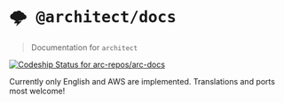 # <kbd>:cloud_with_lightning: @architect/docs</kbd>

> Documentation for `architect`

[ ![Codeship Status for arc-repos/arc-docs](https://app.codeship.com/projects/1171c2b0-4fb7-0135-8928-02ec463c683c/status?branch=master)](https://app.codeship.com/projects/234129)

Currently only English and AWS are implemented. Translations and ports most welcome!

